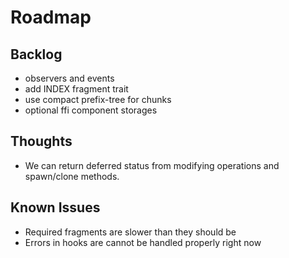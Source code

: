 # Roadmap

## Backlog

- observers and events
- add INDEX fragment trait
- use compact prefix-tree for chunks
- optional ffi component storages

## Thoughts

- We can return deferred status from modifying operations and spawn/clone methods.

## Known Issues

- Required fragments are slower than they should be
- Errors in hooks are cannot be handled properly right now
